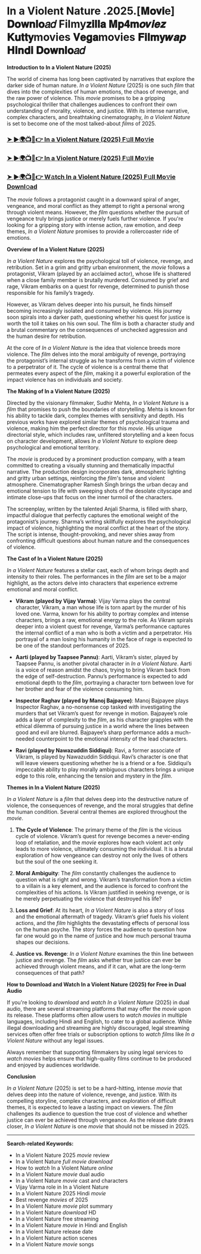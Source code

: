 #  In a Violent Nature .2025.[𝐌𝐨𝐯𝐢e] 𝐃𝐨𝐰𝐧𝐥𝐨𝑎𝑑 Filmy𝐳𝐢𝐥𝐥𝐚 𝐌𝐩𝟒𝐦𝒐𝒗𝒊𝒆𝒛 𝐊𝐮𝐭𝐭𝐲movies 𝐕𝐞𝐠𝐚movies 𝐅𝐢𝐥𝐦𝐲𝒘𝒂𝒑 𝐇𝐢𝐧𝐝𝐢 𝐃𝐨𝐰𝐧𝐥𝐨𝑎𝑑

**Introduction to In a Violent Nature (2025)**

The world of cinema has long been captivated by narratives that explore the darker side of human nature. *In a Violent Nature* (2025) is one such *film* that dives into the complexities of human emotions, the chaos of revenge, and the raw power of violence. This *movie* promises to be a gripping psychological thriller that challenges audiences to confront their own understanding of morality, violence, and justice. With its intense narrative, complex characters, and breathtaking cinematography, *In a Violent Nature* is set to become one of the most talked-about *films* of 2025.

<h3><a href="https://movies4u-hub.xyz/In-a-Violent-Nature">➤ ►🌍📺📱👉 In a Violent Nature (2025) F𝚞ll Mo𝚟ie</a></h3>

<h3><a href="https://movies4u-hub.xyz/In-a-Violent-Nature">➤ ►🌍📺📱👉 In a Violent Nature (2025) F𝚞ll Mo𝚟ie</a></h3>

<h3><a href="https://movies4u-hub.xyz/In-a-Violent-Nature">➤ ►🌍📺📱👉 W𝚊tch In a Violent Nature (2025) F𝚞ll Mo𝚟ie Downl𝚘ad</a></h3>

The *movie* follows a protagonist caught in a downward spiral of anger, vengeance, and moral conflict as they attempt to right a personal wrong through violent means. However, the *film* questions whether the pursuit of vengeance truly brings justice or merely fuels further violence. If you're looking for a gripping story with intense action, raw emotion, and deep themes, *In a Violent Nature* promises to provide a rollercoaster ride of emotions.

**Overview of In a Violent Nature (2025)**

*In a Violent Nature* explores the psychological toll of violence, revenge, and retribution. Set in a grim and gritty urban environment, the *movie* follows a protagonist, Vikram (played by an acclaimed actor), whose life is shattered when a close family member is brutally murdered. Consumed by grief and rage, Vikram embarks on a quest for revenge, determined to punish those responsible for his family’s tragedy.

However, as Vikram delves deeper into his pursuit, he finds himself becoming increasingly isolated and consumed by violence. His journey soon spirals into a darker path, questioning whether his quest for justice is worth the toll it takes on his own soul. The film is both a character study and a brutal commentary on the consequences of unchecked aggression and the human desire for retribution.

At the core of *In a Violent Nature* is the idea that violence breeds more violence. The *film* delves into the moral ambiguity of revenge, portraying the protagonist’s internal struggle as he transforms from a victim of violence to a perpetrator of it. The cycle of violence is a central theme that permeates every aspect of the *film*, making it a powerful exploration of the impact violence has on individuals and society.

**The Making of In a Violent Nature (2025)**

Directed by the visionary filmmaker, Sudhir Mehta, *In a Violent Nature* is a *film* that promises to push the boundaries of storytelling. Mehta is known for his ability to tackle dark, complex themes with sensitivity and depth. His previous works have explored similar themes of psychological trauma and violence, making him the perfect director for this *movie*. His unique directorial style, which includes raw, unfiltered storytelling and a keen focus on character development, allows *In a Violent Nature* to explore deep psychological and emotional territory.

The *movie* is produced by a prominent production company, with a team committed to creating a visually stunning and thematically impactful narrative. The production design incorporates dark, atmospheric lighting and gritty urban settings, reinforcing the *film*'s tense and violent atmosphere. Cinematographer Ramesh Singh brings the urban decay and emotional tension to life with sweeping shots of the desolate cityscape and intimate close-ups that focus on the inner turmoil of the characters.

The screenplay, written by the talented Anjali Sharma, is filled with sharp, impactful dialogue that perfectly captures the emotional weight of the protagonist’s journey. Sharma’s writing skillfully explores the psychological impact of violence, highlighting the moral conflict at the heart of the story. The script is intense, thought-provoking, and never shies away from confronting difficult questions about human nature and the consequences of violence.

**The Cast of In a Violent Nature (2025)**

*In a Violent Nature* features a stellar cast, each of whom brings depth and intensity to their roles. The performances in the *film* are set to be a major highlight, as the actors delve into characters that experience extreme emotional and moral conflict.

- **Vikram (played by Vijay Varma)**: Vijay Varma plays the central character, Vikram, a man whose life is torn apart by the murder of his loved one. Varma, known for his ability to portray complex and intense characters, brings a raw, emotional energy to the role. As Vikram spirals deeper into a violent quest for revenge, Varma’s performance captures the internal conflict of a man who is both a victim and a perpetrator. His portrayal of a man losing his humanity in the face of rage is expected to be one of the standout performances of 2025.

- **Aarti (played by Taapsee Pannu)**: Aarti, Vikram’s sister, played by Taapsee Pannu, is another pivotal character in *In a Violent Nature*. Aarti is a voice of reason amidst the chaos, trying to bring Vikram back from the edge of self-destruction. Pannu’s performance is expected to add emotional depth to the *film*, portraying a character torn between love for her brother and fear of the violence consuming him.

- **Inspector Raghav (played by Manoj Bajpayee)**: Manoj Bajpayee plays Inspector Raghav, a no-nonsense cop tasked with investigating the murders that set Vikram’s quest for revenge in motion. Bajpayee’s role adds a layer of complexity to the *film*, as his character grapples with the ethical dilemma of pursuing justice in a world where the lines between good and evil are blurred. Bajpayee’s sharp performance adds a much-needed counterpoint to the emotional intensity of the lead characters.

- **Ravi (played by Nawazuddin Siddiqui)**: Ravi, a former associate of Vikram, is played by Nawazuddin Siddiqui. Ravi’s character is one that will leave viewers questioning whether he is a friend or a foe. Siddiqui’s impeccable ability to play morally ambiguous characters brings a unique edge to this role, enhancing the tension and mystery in the *film*.

**Themes in In a Violent Nature (2025)**

*In a Violent Nature* is a *film* that delves deep into the destructive nature of violence, the consequences of revenge, and the moral struggles that define the human condition. Several central themes are explored throughout the *movie*.

1. **The Cycle of Violence**: The primary theme of the *film* is the vicious cycle of violence. Vikram’s quest for revenge becomes a never-ending loop of retaliation, and the *movie* explores how each violent act only leads to more violence, ultimately consuming the individual. It is a brutal exploration of how vengeance can destroy not only the lives of others but the soul of the one seeking it.

2. **Moral Ambiguity**: The *film* constantly challenges the audience to question what is right and wrong. Vikram’s transformation from a victim to a villain is a key element, and the audience is forced to confront the complexities of his actions. Is Vikram justified in seeking revenge, or is he merely perpetuating the violence that destroyed his life?

3. **Loss and Grief**: At its heart, *In a Violent Nature* is also a story of loss and the emotional aftermath of tragedy. Vikram’s grief fuels his violent actions, and the *film* highlights the devastating effects of personal loss on the human psyche. The story forces the audience to question how far one would go in the name of justice and how much personal trauma shapes our decisions.

4. **Justice vs. Revenge**: *In a Violent Nature* examines the thin line between justice and revenge. The *film* asks whether true justice can ever be achieved through violent means, and if it can, what are the long-term consequences of that path?

**How to Download and Watch In a Violent Nature (2025) for Free in Dual Audio**

If you're looking to *download* and *watch* *In a Violent Nature* (2025) in dual audio, there are several streaming platforms that may offer the *movie* upon its release. These platforms often allow users to *watch* *movies* in multiple languages, including Hindi and English, to cater to a global audience. While illegal downloading and streaming are highly discouraged, legal streaming services often offer free trials or subscription options to *watch* *films* like *In a Violent Nature* without any legal issues.

Always remember that supporting filmmakers by using legal services to *watch* *movies* helps ensure that high-quality films continue to be produced and enjoyed by audiences worldwide.

**Conclusion**

*In a Violent Nature* (2025) is set to be a hard-hitting, intense *movie* that delves deep into the nature of violence, revenge, and justice. With its compelling storyline, complex characters, and exploration of difficult themes, it is expected to leave a lasting impact on viewers. The *film* challenges its audience to question the true cost of violence and whether justice can ever be achieved through vengeance. As the release date draws closer, *In a Violent Nature* is one *movie* that should not be missed in 2025.

---

**Search-related Keywords:**

- In a Violent Nature 2025 *movie* review
- In a Violent Nature *full movie* *download*
- How to *watch* In a Violent Nature *online*
- In a Violent Nature *movie* dual audio
- In a Violent Nature *movie* cast and characters
- Vijay Varma role in In a Violent Nature
- In a Violent Nature 2025 Hindi *movie*
- Best revenge *movies* of 2025
- In a Violent Nature *movie* plot summary
- In a Violent Nature *download* HD
- In a Violent Nature free streaming
- In a Violent Nature *movie* in Hindi and English
- In a Violent Nature release date
- In a Violent Nature action scenes
- In a Violent Nature *movie* songs
